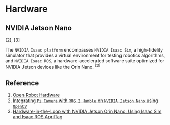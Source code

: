 # Hardware


## NVIDIA Jetson Nano
[2], [3]

The `NVIDIA Isaac platform` encompasses `NVIDIA Isaac Sim`, a high-fidelity simulator that provides a virtual environment for testing robotics algorithms, and `NVIDIA Isaac ROS`, a hardware-accelerated software suite optimized for NVIDIA Jetson devices like the Orin Nano. <sup>[3]</sup> 

## Reference
1. [Open Robot Hardware](https://www.eng.yale.edu/grablab/openrobothardware.html)
2. [Integrating `Pi Camera` with `ROS 2 Humble` on `NVIDIA Jetson Nano` using `OpenCV`](https://medium.com/@kabilankb2003/integrating-pi-camera-with-ros-2-humble-on-nvidia-jetson-nano-using-opencv-de676dd6a2ca)
3. [Hardware-in-the-Loop with NVIDIA Jetson Orin Nano: Using Isaac Sim and Isaac ROS AprilTag](https://medium.com/@kabilankb2003/hardware-in-the-loop-with-nvidia-jetson-orin-nano-using-isaac-sim-and-isaac-ros-apriltag-a59d78a7f146)
